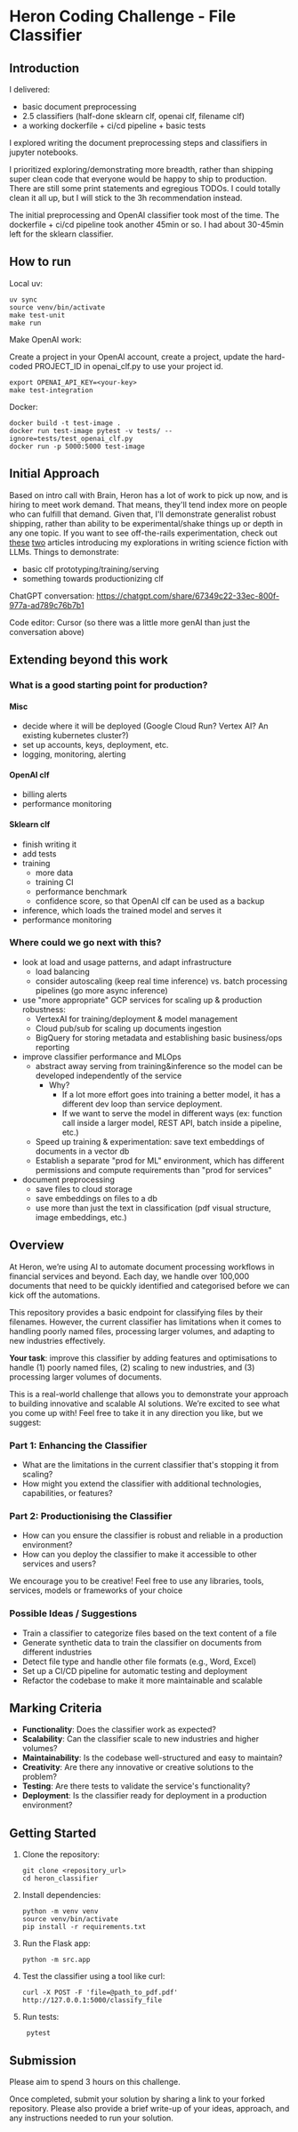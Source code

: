 # Heron Coding Challenge - File Classifier

## Introduction

I delivered:
- basic document preprocessing
- 2.5 classifiers (half-done sklearn clf, openai clf, filename clf)
- a working dockerfile + ci/cd pipeline + basic tests

I explored writing the document preprocessing steps and classifiers in jupyter notebooks.

I prioritized exploring/demonstrating more breadth, rather than shipping super clean code that everyone would be happy to ship to production. There are still some print statements and egregious TODOs. I could totally clean it all up, but I will stick to the 3h recommendation instead.

The initial preprocessing and OpenAI classifier took most of the time. The dockerfile + ci/cd pipeline took another 45min or so. I had about 30-45min left for the sklearn classifier.

## How to run

Local uv:

```
uv sync
source venv/bin/activate
make test-unit
make run
```

Make OpenAI work:

Create a project in your OpenAI account, create a project, update the hard-coded PROJECT_ID in openai_clf.py to use your project id.

```
export OPENAI_API_KEY=<your-key>
make test-integration
```

Docker:

```
docker build -t test-image .
docker run test-image pytest -v tests/ --ignore=tests/test_openai_clf.py
docker run -p 5000:5000 test-image
```

## Initial Approach

Based on intro call with Brain, Heron has a lot of work to pick up now, and is hiring to meet work demand. That means, they'll tend index more on people who can fulfill that demand. Given that, I'll demonstrate generalist robust shipping, rather than ability to be experimental/shake things up or depth in any one topic. If you want to see off-the-rails experimentation, check out [these](https://curiousest.com/editing-science-fiction-with-llms/) [two](https://curiousest.com/automating-art-craft/) articles introducing my explorations in writing science fiction with LLMs. Things to demonstrate:
- basic clf prototyping/training/serving
- something towards productionizing clf

ChatGPT conversation: https://chatgpt.com/share/67349c22-33ec-800f-977a-ad789c76b7b1

Code editor: Cursor (so there was a little more genAI than just the conversation above)

## Extending beyond this work

### What is a good starting point for production?

#### Misc
- decide where it will be deployed (Google Cloud Run? Vertex AI? An existing kubernetes cluster?)
- set up accounts, keys, deployment, etc.
- logging, monitoring, alerting

#### OpenAI clf
- billing alerts
- performance monitoring

#### Sklearn clf
- finish writing it
- add tests
- training 
   - more data
   - training CI
   - performance benchmark
   - confidence score, so that OpenAI clf can be used as a backup
- inference, which loads the trained model and serves it
- performance monitoring

### Where could we go next with this?

- look at load and usage patterns, and adapt infrastructure
	- load balancing
	- consider autoscaling (keep real time inference) vs. batch processing pipelines (go more async inference)
- use "more appropriate" GCP services for scaling up & production robustness:
	- VertexAI for training/deployment & model management
	- Cloud pub/sub for scaling up documents ingestion
	- BigQuery for storing metadata and establishing basic business/ops reporting
- improve classifier performance and MLOps
	- abstract away serving from training&inference so the model can be developed independently of the service
		- Why?
			- If a lot more effort goes into training a better model, it has a different dev loop than service deployment.
			- If we want to serve the model in different ways (ex: function call inside a larger model, REST API, batch inside a pipeline, etc.)
	- Speed up training & experimentation: save text embeddings of documents in a vector db
	- Establish a separate "prod for ML" environment, which has different permissions and compute requirements than "prod for services"
- document preprocessing
    - save files to cloud storage
    - save embeddings on files to a db
    - use more than just the text in classification (pdf visual structure, image embeddings, etc.)

## Overview

At Heron, we’re using AI to automate document processing workflows in financial services and beyond. Each day, we handle over 100,000 documents that need to be quickly identified and categorised before we can kick off the automations.

This repository provides a basic endpoint for classifying files by their filenames. However, the current classifier has limitations when it comes to handling poorly named files, processing larger volumes, and adapting to new industries effectively.

**Your task**: improve this classifier by adding features and optimisations to handle (1) poorly named files, (2) scaling to new industries, and (3) processing larger volumes of documents.

This is a real-world challenge that allows you to demonstrate your approach to building innovative and scalable AI solutions. We’re excited to see what you come up with! Feel free to take it in any direction you like, but we suggest:


### Part 1: Enhancing the Classifier

- What are the limitations in the current classifier that's stopping it from scaling?
- How might you extend the classifier with additional technologies, capabilities, or features?


### Part 2: Productionising the Classifier 

- How can you ensure the classifier is robust and reliable in a production environment?
- How can you deploy the classifier to make it accessible to other services and users?

We encourage you to be creative! Feel free to use any libraries, tools, services, models or frameworks of your choice

### Possible Ideas / Suggestions
- Train a classifier to categorize files based on the text content of a file
- Generate synthetic data to train the classifier on documents from different industries
- Detect file type and handle other file formats (e.g., Word, Excel)
- Set up a CI/CD pipeline for automatic testing and deployment
- Refactor the codebase to make it more maintainable and scalable

## Marking Criteria
- **Functionality**: Does the classifier work as expected?
- **Scalability**: Can the classifier scale to new industries and higher volumes?
- **Maintainability**: Is the codebase well-structured and easy to maintain?
- **Creativity**: Are there any innovative or creative solutions to the problem?
- **Testing**: Are there tests to validate the service's functionality?
- **Deployment**: Is the classifier ready for deployment in a production environment?


## Getting Started
1. Clone the repository:
    ```shell
    git clone <repository_url>
    cd heron_classifier
    ```

2. Install dependencies:
    ```shell
    python -m venv venv
    source venv/bin/activate
    pip install -r requirements.txt
    ```

3. Run the Flask app:
    ```shell
    python -m src.app
    ```

4. Test the classifier using a tool like curl:
    ```shell
    curl -X POST -F 'file=@path_to_pdf.pdf' http://127.0.0.1:5000/classify_file
    ```

5. Run tests:
   ```shell
    pytest
    ```

## Submission

Please aim to spend 3 hours on this challenge.

Once completed, submit your solution by sharing a link to your forked repository. Please also provide a brief write-up of your ideas, approach, and any instructions needed to run your solution. 
